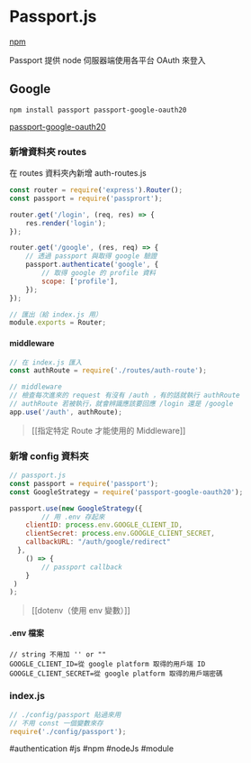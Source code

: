 # Passport.js
[npm](https://www.npmjs.com/package/passport)


Passport 提供 node 伺服器端使用各平台 OAuth 來登入
## Google 
```
npm install passport passport-google-oauth20
```
[passport-google-oauth20](https://www.passportjs.org/packages/passport-google-oauth20/)

### 新增資料夾 routes
在 routes 資料夾內新增 auth-routes.js
```js
const router = require('express').Router();
const passport = require('passprort');

router.get('/login', (req, res) => {
	res.render('login');
});

router.get('/google', (res, req) => {
	// 透過 passport 與取得 google 驗證
	passport.authenticate('google', {
		// 取得 google 的 profile 資料
		scope: ['profile'],
	});
});

// 匯出（給 index.js 用）
module.exports = Router; 
```
#### middleware
```js
// 在 index.js 匯入
const authRoute = require('./routes/auth-route');

// middleware
// 檢查每次進來的 request 有沒有 /auth ，有的話就執行 authRoute
// authRoute 若被執行，就會辨識應該要回應 /login 還是 /google
app.use('/auth', authRoute);
```
>[[指定特定 Route 才能使用的 Middleware]]

### 新增 config 資料夾
```js
// passport.js
const passport = require('passport');
const GoogleStrategy = require('passport-google-oauth20');

passport.use(new GoogleStrategy({
		// 用 .env 存起來
    clientID: process.env.GOOGLE_CLIENT_ID,
    clientSecret: process.env.GOOGLE_CLIENT_SECRET,
    callbackURL: "/auth/google/redirect"
  },
	() => {
		// passport callback
	}
 )
);
```
>[[dotenv（使用 env 變數）]]
#### .env 檔案
```
// string 不用加 '' or ""
GOOGLE_CLIENT_ID=從 google platform 取得的用戶端 ID
GOOGLE_CLIENT_SECRET=從 google platform 取得的用戶端密碼
```

### index.js
```js
// ./config/passport 貼過來用
// 不用 const 一個變數來存
require('./config/passport');
```
#authentication #js #npm #nodeJs #module 